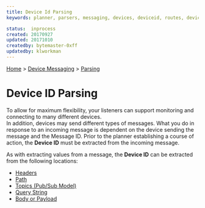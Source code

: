 ```yaml
---
title: Device Id Parsing
keywords: planner, parsers, messaging, devices, deviceid, routes, deviceconfigurations

status:  inprocess
created: 20170927
updated: 20171010
createdby: bytemaster-0xff
updatedby: klworkman
---
```

[Home](../../Index.md) > [Device Messaging](../Index.md) > [Parsing](Index.md)

# Device ID Parsing

To allow for maximum flexibility, your listeners can support monitoring and connecting to many different devices.  
In addition, devices may send different types of messages.  What you do in response to an incoming message is dependent on the 
device sending the message and the Message ID.  Prior to the planner establishing a course of action, the **Device ID**
 must be extracted from the incoming message.

As with extracting values from a message, the **Device ID** can be extracted from the following locations:
* [Headers](ParsingFromHeader.md)
* [Path](ParsingFromPath.md)
* [Topics (Pub/Sub Model)](ParsingFromTopic.md)
* [Query String](ParsingFromQueryString.md)
* [Body or Payload](ParsingFromBody.md)


